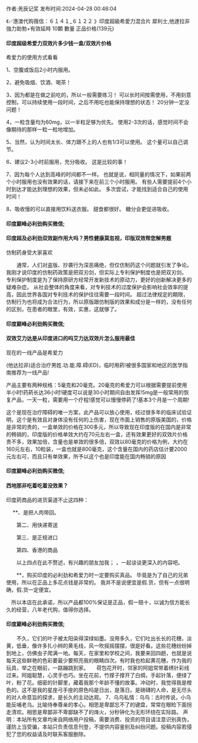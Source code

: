 <p>作者:羌辰记奖 发布时间:2024-04-28 00:46:04</p>
<p>《✅港澳代购薇信：６１４１_６１２２ 》印度超級希愛力混合片 犀利士,他達拉非 強力助勃+有效延時 10顆 數量 正品价格(139元) </p>
									<h4>印度超级希爱力双效片多少钱一盒/双效片价格</h4><p>希爱力的使用方式看看</p><p> 1、空腹或饭后2小时内服用。</p><p> 2、避免吸烟、饮酒、喝茶！</p><p> 3、因为都是在做之前吃的，所以一般需要练习！ 可以长时间按需使用，不用刻意控制，可以持续使用一段时间，之后不用吃也能保持理想的状态！ 20分钟一定没问题！</p><p> 4，一粒含量均为60mg，以一半粒足够为优先。 使用2-3次的话，感觉时间不会像期待的那样一粒一粒地增加。</p><p> 5、当然，认为时间太长、体力跟不上的人也有1/3可以使用。 这个量可以自己调节。</p><p> 6、建议2-3小时前服用，充分吸收。 这是比较的事！</p><p> 7、因为每个人达到高峰的时间都不一样。 也就是说，相同量的情况下，如果前两个小时服用也没有效果的话，请接下来在前三个小时服用。 有些人需要提前4个小时到达才能达到理想的效果，但未必如此。 多次尝试，才能找到适合自己的使用时间！</p><p> 8、吸收慢的可以直接用饮料送衣服。 甜食都很好。 糖分会更促进吸收。</p><p></p><h4>	印度巅峰必利劲购买微信;</h4><p></p><h4>印度超及必利劲双效副作用大吗？男性健康莫忽视，印版双效帮您解男题</h4><p>仿制药身受大家喜欢</p><p>　　通常，人们对盗版、抄袭行为深恶痛绝，但仅仿制药这个问题就引发了争论。 我刚才说印度的仿制药政策是把双刃剑，但实际上专利保护制度也是把双刃剑。 专利保护制度是为了保持原研方经常开发新技术的原动力，更好的创新解决更多的疑难杂症。 从社会整体的角度来看，对专利技术的过度保护会影响社会效率的提高，因此世界各国对专利技术的保护往往需要一段时间。 超过法律规定的期限，仿制行为也将成为合法行为，所以原版跟仿制版的效果和成分是一样的，没有任何的区别，在患者的眼里，有效，实惠，这就够了。</p><p></p><h4>	印度巅峰必利劲购买微信;</h4><p></p><h4>双效艾力达是从印度进口的吗艾力达双效片怎么服用最佳</h4><p>现在的一线产品是希爱力</p><p>(他达拉非)适合治疗男姓.功.能.障.碍(ED)，临时用葯!被很多国家和地区的医学指南推荐为一线产品!</p><p>产品主要有两种规格：5毫克和20毫克。20毫克的希爱力可以根据需要提前使用半小时!药葯长达36小时!硬度可以说是30小时期间自由发挥!5mg是一般常用的恢复产品，一天一粒，需要用一个疗程!感觉可以慢慢停葯了!基本3个月是一个周期!</p><p>这个是现在治疗障碍的唯一方案，此产品可以放心使用，经过很多年的临床试验证明，这个是有效且对身体没有任何的上伤害，现在市面上销售的原版美国的，价格是非常的贵的，一盒单效的价格在300多元，所以导致现在印度版的在国内是非常的畅销的，印度版的价格单效大约在70元左右一盒，还有效果更好的双效片价格贵不多，效果加倍，含量也是单效的很多倍，双效以80毫克的价格为例，大约在160元左右，10粒装，一盒也就是800毫克，这个含量在国内的药店估计要2000元左右可，而且只有单效果，所予以这个也是印度能在国内畅销的原因</p><p></p><h4>	印度巅峰必利劲购买微信;</h4><p></p><h4>西地那非吃着吃着没效果？</h4><p>印度葯商品的进货渠道不止这四种：</p><p>　  **、是把人肉带回。</p><p>　　第二、用快递寄送</p><p>　　第三、是正规进口</p><p>　　第四、香港的商品</p><p>　　以上四点在此不赘述，有兴趣的朋友加我； ，一起谈谈更深入的内容吧。</p><p>　　**，购买印度的必利劲和希爱力时一定要购买真品。 毕竟是为了自己的兄弟使用，所以在正品上多花点钱是非常的。 我并不是说便宜是假.货，但有一点很明确，假.货一定便宜。</p><p>　所以本店在此承诺，所以产品都100%保证是正品，假一赔十，以诚为信方能长久的经营，八年老代购，值得你选择。</p><p></p><h4>	印度巅峰必利劲购买微信;</h4>　　不久，它们的叶子被太阳染得深绿如墨。没用多久，它们吐出长长的花穗，淡黄，低垂，像许多扎小辫的黄毛线，风一吹摇摇摆摆，很是好看。这些花穗纷纷掉到地上，仿佛虫子爬满一地。每天，在家里和学校之间，我要来回四趟，也就是说每天这些鲜艳的色彩要最少要照亮我的眼睛四次。有时我也检起黄花穗，作为我的玩具，举之在眼前，一路蹦跳到家。　　荷包花开时，邻家的阿姐常带着绣针彩线过来。阿姐聪慧，心灵手也巧。坐在花前，竹撑子撑开了白绸，手起针落，便绿了叶，粉了花。细密的针脚里，藏着我那个年龄不懂的故事。冲动时，我觉得我是橙色的。这不是我的星座弓手座的原色吗是日出，是落日。是磅礴的人命，是无尽头的对人命意旨的探求，是长久的主动达观。		7、乌鸟私情：乌鸟：古时传说，小乌能反哺老乌。比喻侍奉尊亲的孝心。相思是卑鄙忘不了的键盘，常常在眼睑下面拐走清欢。相思是卑鄙非不卑鄙缺不了的烽火，分秒钟化为无形环绕在实际路。				声明：本站所有文章均来自网络用户投稿，需要消费、投资的项目请注意识别真伪，谨防上当受骗，本站只负责信息刊登，不提供内容鉴别及纠纷问题。投稿内容若侵犯了您的权益请及时联系客服删除。				
